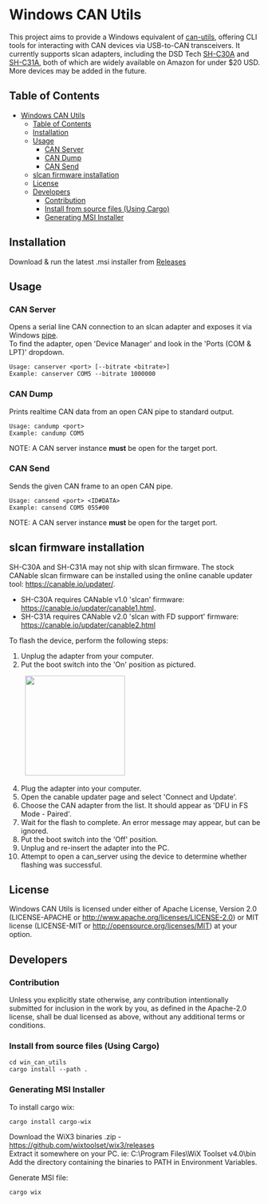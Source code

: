 # Windows CAN Utils

This project aims to provide a Windows equivalent of [can-utils](https://github.com/linux-can/can-utils), offering CLI tools for interacting with CAN devices via USB-to-CAN transceivers. It currently supports slcan adapters, including the DSD Tech [SH-C30A](https://www.deshide.com/product-details_SH-C30A.html) and [SH-C31A](https://www.deshide.com/product-details_SH-C31A.html), both of which are widely available on Amazon for under $20 USD. More devices may be added in the future.

## Table of Contents
- [Windows CAN Utils](#windows-can-utils)
  - [Table of Contents](#table-of-contents)
  - [Installation](#installation)
  - [Usage](#usage)
    - [CAN Server](#can-server)
    - [CAN Dump](#can-dump)
    - [CAN Send](#can-send)
  - [slcan firmware installation](#slcan-firmware-installation)
  - [License](#license)
  - [Developers](#developers)
    - [Contribution](#contribution)
    - [Install from source files (Using Cargo)](#install-from-source-files-using-cargo)
    - [Generating MSI Installer](#generating-msi-installer)


## Installation
Download & run the latest .msi installer from [Releases](https://github.com/Cyborg-Dynamics-Engineering/win-can-utils/releases)

## Usage
### CAN Server
Opens a serial line CAN connection to an slcan adapter and exposes it via Windows [pipe](https://learn.microsoft.com/en-us/windows/win32/ipc/pipes).<br>
To find the adapter, open 'Device Manager' and look in the 'Ports (COM & LPT)' dropdown.
```
Usage: canserver <port> [--bitrate <bitrate>]
Example: canserver COM5 --bitrate 1000000
```

### CAN Dump
Prints realtime CAN data from an open CAN pipe to standard output.
```
Usage: candump <port>
Example: candump COM5
```
NOTE: A CAN server instance **must** be open for the target port.

### CAN Send
Sends the given CAN frame to an open CAN pipe.
```
Usage: cansend <port> <ID#DATA>
Example: cansend COM5 055#00
```
NOTE: A CAN server instance **must** be open for the target port.

## slcan firmware installation
SH-C30A and SH-C31A may not ship with slcan firmware. The stock CANable slcan firmware can be installed using the online canable updater tool: https://canable.io/updater/.
* SH-C30A requires CANable v1.0 'slcan' firmware: https://canable.io/updater/canable1.html.
* SH-C31A requires CANable v2.0 'slcan with FD support' firmware: https://canable.io/updater/canable2.html

To flash the device, perform the following steps:
1. Unplug the adapter from your computer.
2. Put the boot switch into the 'On' position as pictured.
   
&nbsp;&nbsp;&nbsp;&nbsp;&nbsp;&nbsp;&nbsp;&nbsp;<img src="https://github.com/user-attachments/assets/154c4837-61d0-402f-9a38-76f50d5a5f81" width="200">

4. Plug the adapter into your computer.
5. Open the canable updater page and select 'Connect and Update'.
6. Choose the CAN adapter from the list. It should appear as 'DFU in FS Mode - Paired'.
7. Wait for the flash to complete. An error message may appear, but can be ignored.
8. Put the boot switch into the 'Off' position.
9. Unplug and re-insert the adapter into the PC.
10. Attempt to open a can_server using the device to determine whether flashing was successful.

## License
Windows CAN Utils is licensed under either of Apache License, Version 2.0 (LICENSE-APACHE or http://www.apache.org/licenses/LICENSE-2.0) or MIT license (LICENSE-MIT or http://opensource.org/licenses/MIT) at your option.

## Developers

### Contribution
Unless you explicitly state otherwise, any contribution intentionally submitted for inclusion in the work by you, as defined in the Apache-2.0 license, shall be dual licensed as above, without any additional terms or conditions.

### Install from source files (Using Cargo)
```
cd win_can_utils
cargo install --path .
```

### Generating MSI Installer
To install cargo wix:
```
cargo install cargo-wix
```

Download the WiX3 binaries .zip - https://github.com/wixtoolset/wix3/releases<br>
Extract it somewhere on your PC. ie: C:\Program Files\WiX Toolset v4.0\bin\
Add the directory containing the binaries to PATH in Environment Variables.

Generate MSI file:
```
cargo wix
```
